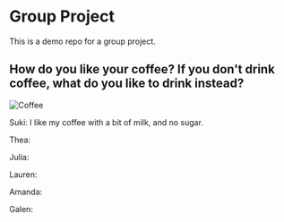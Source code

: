 # Group Project
This is a demo repo for a group project.

## How do you like your coffee? If you don't drink coffee, what do you like to drink instead?
![Coffee](https://www.google.com/url?sa=i&url=https%3A%2F%2Ftenor.com%2Fsearch%2Fanime-coffe-gifs&psig=AOvVaw1Js_pdWqbUv_QFA6FMAEWv&ust=1671522013291000&source=images&cd=vfe&ved=0CA8QjRxqFwoTCICd0PGWhfwCFQAAAAAdAAAAABAI)

Suki: I like my coffee with a bit of milk, and no sugar.

Thea:

Julia:

Lauren:

Amanda:

Galen:
